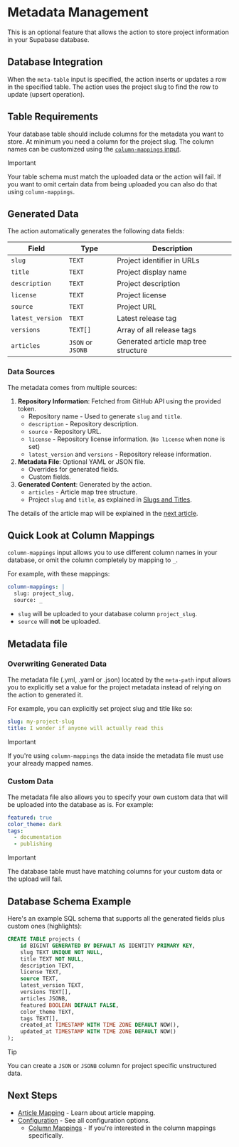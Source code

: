 # Metadata Management

This is an optional feature that allows the action to store project information
in your Supabase database.

## Database Integration

When the `meta-table` input is specified, the action inserts or updates a row in
the specified table. The action uses the project slug to find the row to update
(upsert operation).

## Table Requirements

Your database table should include columns for the metadata you want to store.
At minimum you need a column for the project slug. The column names can be
customized using the
[`column-mappings` input](../03-configuration.md#column-mappings).

> [!IMPORTANT]
>
> Your table schema must match the uploaded data or the action will fail. If you
> want to omit certain data from being uploaded you can also do that using
> `column-mappings`.

## Generated Data

The action automatically generates the following data fields:

| Field            | Type              | Description                          |
| ---------------- | ----------------- | ------------------------------------ |
| `slug`           | `TEXT`            | Project identifier in URLs           |
| `title`          | `TEXT`            | Project display name                 |
| `description`    | `TEXT`            | Project description                  |
| `license`        | `TEXT`            | Project license                      |
| `source`         | `TEXT`            | Project URL                          |
| `latest_version` | `TEXT`            | Latest release tag                   |
| `versions`       | `TEXT[]`          | Array of all release tags            |
| `articles`       | `JSON` or `JSONB` | Generated article map tree structure |

### Data Sources

The metadata comes from multiple sources:

1. **Repository Information**: Fetched from GitHub API using the provided token.
   - Repository name - Used to generate `slug` and `title`.
   - `description` - Repository description.
   - `source` - Repository URL.
   - `license` - Repository license information. (`No license` when none is set)
   - `latest_version` and `versions` - Repository release information.
2. **Metadata File**: Optional YAML or JSON file.
   - Overrides for generated fields.
   - Custom fields.
3. **Generated Content**: Generated by the action.
   - `articles` - Article map tree structure.
   - Project `slug` and `title`, as explained in
     [Slugs and Titles](./00-slugs-and-titles.md#project-slug-and-title-priority).

The details of the article map will be explained in the
[next article](./03-article-mapping.md).

## Quick Look at Column Mappings

`column-mappings` input allows you to use different column names in your
database, or omit the column completely by mapping to `_`.

For example, with these mappings:

```yaml
column-mappings: |
  slug: project_slug,
  source: _
```

- `slug` will be uploaded to your database column `project_slug`.
- `source` will **not** be uploaded.

## Metadata file

### Overwriting Generated Data

The metadata file (.yml, .yaml or .json) located by the `meta-path` input allows
you to explicitly set a value for the project metadata instead of relying on the
action to generated it.

For example, you can explicitly set project slug and title like so:

```yaml
slug: my-project-slug
title: I wonder if anyone will actually read this
```

> [!IMPORTANT]
>
> If you're using `column-mappings` the data inside the metadata file must use
> your already mapped names.

### Custom Data

The metadata file also allows you to specify your own custom data that will be
uploaded into the database as is. For example:

```yaml
featured: true
color_theme: dark
tags:
  - documentation
  - publishing
```

> [!IMPORTANT]
>
> The database table must have matching columns for your custom data or the
> upload will fail.

## Database Schema Example

Here's an example SQL schema that supports all the generated fields plus custom
ones (highlights):

```sql lines|highlight=11-15
CREATE TABLE projects (
	id BIGINT GENERATED BY DEFAULT AS IDENTITY PRIMARY KEY,
	slug TEXT UNIQUE NOT NULL,
	title TEXT NOT NULL,
	description TEXT,
	license TEXT,
	source TEXT,
	latest_version TEXT,
	versions TEXT[],
	articles JSONB,
	featured BOOLEAN DEFAULT FALSE,
	color_theme TEXT,
	tags TEXT[],
	created_at TIMESTAMP WITH TIME ZONE DEFAULT NOW(),
	updated_at TIMESTAMP WITH TIME ZONE DEFAULT NOW()
);
```

> [!TIP]
>
> You can create a `JSON` or `JSONB` column for project specific unstructured
> data.

## Next Steps

- [Article Mapping](./03-article-mapping.md) - Learn about article mapping.
- [Configuration](../03-configuration.md) - See all configuration options.
  - [Column Mappings](../03-configuration.md#column-mappings) - If you're
    interested in the column mappings specifically.

